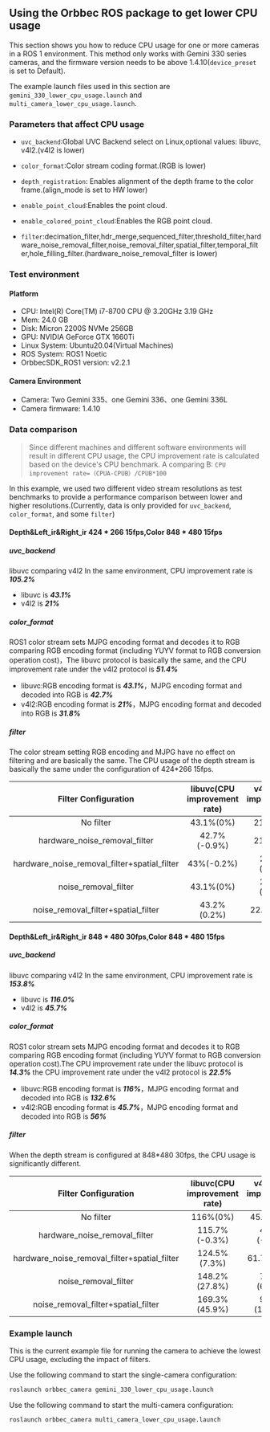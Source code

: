 ## Using the Orbbec ROS package to get lower CPU usage

This section shows you how to reduce CPU usage for one or more cameras in a ROS 1 environment. This method only works with Gemini 330 series cameras, and the firmware version needs to be above 1.4.10(`device_preset `is set to Default).

The example launch files used in this section are `gemini_330_lower_cpu_usage.launch` and `multi_camera_lower_cpu_usage.launch`.

### Parameters that affect CPU usage

* `uvc_backend`:Global UVC Backend select on Linux,optional values: libuvc, v4l2.(v4l2 is lower)
* `color_format`:Color stream coding format.(RGB is lower)

* `depth_registration`: Enables alignment of the depth frame to the color frame.(align_mode is set to HW lower)
* `enable_point_cloud`:Enables the point cloud.

* `enable_colored_point_cloud`:Enables the RGB point cloud.
* `filter`:decimation_filter,hdr_merge,sequenced_filter,threshold_filter,hardware_noise_removal_filter,noise_removal_filter,spatial_filter,temporal_filter,hole_filling_filter.(hardware_noise_removal_filter is lower)

### Test environment

#### Platform

* CPU: Intel(R) Core(TM) i7-8700 CPU @ 3.20GHz   3.19 GHz
* Mem: 24.0 GB
* Disk: Micron 2200S NVMe 256GB
* GPU: NVIDIA GeForce GTX 1660Ti
* Linux System: Ubuntu20.04(Virtual Machines)
* ROS System: ROS1 Noetic
* OrbbecSDK_ROS1 version: v2.2.1

#### Camera Environment

* Camera: Two Gemini 335、one Gemini 336、one Gemini 336L
* Camera firmware: 1.4.10

### Data comparison

> Since different machines and different software environments will result in different CPU usage, the CPU improvement rate is calculated based on the device's CPU benchmark.
> A comparing B:
> `CPU improvement rate=（CPUA-CPUB）/CPUB*100`

In this example, we used two different video stream resolutions as test benchmarks to provide a performance comparison between lower and higher resolutions.(Currently, data is only provided for `uvc_backend`, `color_format`, and some `filter`)

#### Depth&Left_ir&Right_ir 424 * 266 15fps,Color 848 * 480 15fps

##### uvc_backend

libuvc comparing v4l2 In the same environment, CPU improvement rate is ***105.2%***

* libuvc is ***43.1%***
* v4l2 is ***21%***

##### color_format

ROS1 color stream sets MJPG encoding format and decodes it to RGB comparing RGB encoding format (including YUYV format to RGB conversion operation cost)，The libuvc protocol is basically the same, and the CPU improvement rate under the v4l2 protocol is ***51.4%***

* libuvc:RGB encoding format is ***43.1%***，MJPG encoding format and decoded into RGB is ***42.7%***
* v4l2:RGB encoding format is ***21%***，MJPG encoding format and decoded into RGB is ***31.8%***

##### filter

The color stream setting RGB encoding and MJPG have no effect on filtering and are basically the same. The CPU usage of the depth stream is basically the same under the configuration of 424*266 15fps.

|             Filter Configuration             | libuvc(CPU improvement rate) | v4l2(CPU improvement rate) |
| :------------------------------------------: | :--------------------------: | :------------------------: |
|                  No filter                  |          43.1%(0%)          |          21%(0%)          |
|        hardware_noise_removal_filter        |         42.7%(-0.9%)         |          21%(0%)          |
| hardware_noise_removal_filter+spatial_filter |          43%(-0.2%)          |        21.7%(3.3%)        |
|             noise_removal_filter             |          43.1%(0%)          |        22.1%(5.2%)        |
|     noise_removal_filter+spatial_filter     |         43.2%(0.2%)         |         22.9%(9%)         |

#### Depth&Left_ir&Right_ir 848 * 480 30fps,Color 848 * 480 15fps

##### uvc_backend

libuvc comparing v4l2 In the same environment, CPU improvement rate is ***153.8%***

* libuvc is ***116.0%***
* v4l2 is ***45.7%***

##### color_format

ROS1 color stream sets MJPG encoding format and decodes it to RGB comparing RGB encoding format (including YUYV format to RGB conversion operation cost).The CPU improvement rate under the libuvc protocol is ***14.3%*** the CPU improvement rate under the v4l2 protocol is ***22.5%***

* libuvc:RGB encoding format is ***116%***，MJPG encoding format and decoded into RGB is ***132.6%***
* v4l2:RGB encoding format is ***45.7%***，MJPG encoding format and decoded into RGB is ***56%***

##### filter

When the depth stream is configured at 848*480 30fps, the CPU usage is significantly different.

|             Filter Configuration             | libuvc(CPU improvement rate) | v4l2(CPU improvement rate) |
| :------------------------------------------: | :--------------------------: | :------------------------: |
|                  No filter                  |           116%(0%)           |         45.7%(0%)         |
|        hardware_noise_removal_filter        |        115.7%(-0.3%)        |        45.6%(-0.2%)        |
| hardware_noise_removal_filter+spatial_filter |         124.5%(7.3%)         |         61.7%(35%)         |
|             noise_removal_filter             |        148.2%(27.8%)        |        73.4%(60.6%)        |
|     noise_removal_filter+spatial_filter     |        169.3%(45.9%)        |       93.3%(104.2%)       |

### Example launch

This is the current example file for running the camera to achieve the lowest CPU usage, excluding the impact of filters.

Use the following command to start the single-camera configuration:

```bash
roslaunch orbbec_camera gemini_330_lower_cpu_usage.launch
```

Use the following command to start the multi-camera configuration:

```bash
roslaunch orbbec_camera multi_camera_lower_cpu_usage.launch
```
